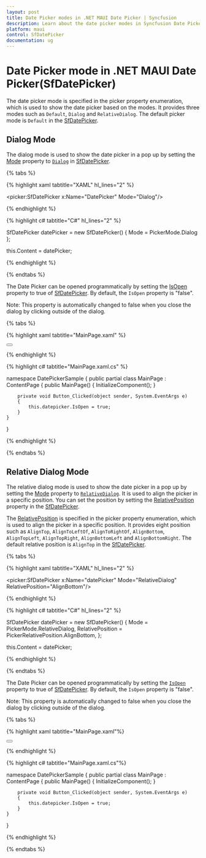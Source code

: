```yaml
---
layout: post
title: Date Picker modes in .NET MAUI Date Picker | Syncfusion
description: Learn about the date picker modes in Syncfusion Date Picker for .NET MAUI (SfDatePicker) control and its features.
platform: maui
control: SfDatePicker
documentation: ug
---
```


# Date Picker mode in .NET MAUI Date Picker(SfDatePicker)

The date picker mode is specified in the picker property enumeration, which is used to show the date picker based on the modes. It provides three modes such as `Default`, `Dialog` and `RelativeDialog`. The default picker mode is `Default` in the [SfDatePicker]().

## Dialog Mode

The dialog mode is used to show the date picker in a pop up by setting the [Mode]() property to [`Dialog`]() in [SfDatePicker]().

{% tabs %}

{% highlight xaml tabtitle="XAML" hl_lines="2" %}

<picker:SfDatePicker x:Name="DatePicker"
                        Mode="Dialog"/>

{% endhighlight %}

{% highlight c# tabtitle="C#" hl_lines="2" %}

SfDatePicker datePicker = new SfDatePicker()
{
    Mode = PickerMode.Dialog
};

this.Content = datePicker;

{% endhighlight %}

{% endtabs %}

The Date Picker can be opened programmatically by setting the [IsOpen]() property to true of [SfDatePicker](). By default, the `IsOpen` property is "false".

Note: This property is automatically changed to false when you close the dialog by clicking outside of the dialog.

{% tabs %}

{% highlight xaml tabtitle="MainPage.xaml" %}

<Grid>
    <picker:SfDatePicker x:Name="datepicker"
                            Mode="Dialog"/>
    <Button Text="Open Picker" 
            x:Name="pickerButton"
            Clicked="Button_Clicked"
            HorizontalOptions="Center"
            VerticalOptions="Center"
            HeightRequest="50" 
            WidthRequest="100">
    </Button>
</Grid>

{% endhighlight %}

{% highlight c# tabtitle="MainPage.xaml.cs" %}

namespace DatePickerSample
{
    public partial class MainPage : ContentPage
    {
        public MainPage()
        {
            InitializeComponent();
        }

        private void Button_Clicked(object sender, System.EventArgs e)
        {
            this.datepicker.IsOpen = true;
        }
    }
}

{% endhighlight %}

{% endtabs %}

## Relative Dialog Mode

The relative dialog mode is used to show the date picker in a pop up by setting the [Mode]() property to [`RelativeDialog`](). It is used to align the picker in a specific position. You can set the position by setting the [RelativePosition]() property in the [SfDatePicker]().

The [RelativePosition]() is specified in the picker property enumeration, which is used to align the picker in a specific position. It provides eight position such as `AlignTop`, `AlignToLeftOf`, `AlignToRightOf`, `AlignBottom`, `AlignTopLeft`, `AlignTopRight`, `AlignBottomLeft` and `AlignBottomRight`. The default relative position is `AlignTop` in the [SfDatePicker]().

{% tabs %}

{% highlight xaml tabtitle="XAML" hl_lines="2" %}

<picker:SfDatePicker x:Name="datePicker"
                        Mode="RelativeDialog"
                        RelativePosition="AlignBottom"/>

{% endhighlight %}

{% highlight c# tabtitle="C#" hl_lines="2" %}

SfDatePicker datePicker = new SfDatePicker()
{
    Mode = PickerMode.RelativeDialog,
    RelativePosition = PickerRelativePosition.AlignBottom,
};

this.Content = datePicker;

{% endhighlight %}

{% endtabs %}

The Date Picker can be opened programmatically by setting the [`IsOpen`]() property to true of [SfDatePicker](). By default, the `IsOpen` property is "false".

Note: This property is automatically changed to false when you close the dialog by clicking outside of the dialog.

{% tabs %}

{% highlight xaml tabtitle="MainPage.xaml"%}

<Grid>
    <picker:SfDatePicker x:Name="datePicker" 
                             Mode="RelativeDialog"
                             RelativePosition="AlignTopLeft">
    </picker:SfDatePicker>
    <Button Text="Open picker" 
            x:Name="pickerButton"
            Clicked="Button_Clicked"
            HorizontalOptions="Center"
            VerticalOptions="Center"
            HeightRequest="50" 
            WidthRequest="100">
    </Button>
</Grid>

{% endhighlight %}

{% highlight c# tabtitle="MainPage.xaml.cs"%}

namespace DatePickerSample
{
    public partial class MainPage : ContentPage
    {
        public MainPage()
        {
            InitializeComponent();
        }

        private void Button_Clicked(object sender, System.EventArgs e)
        {
            this.datepicker.IsOpen = true;
        }
    }
}

{% endhighlight %} 

{% endtabs %}